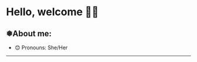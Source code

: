 # Hello, welcome 👋🏾

## ❅About me:

- 😊 Pronouns: She/Her


---

<!-- ## ❅Skills:
- 🌱 Current: Studying at AltSchool Africa [School of Software Engineering](https://altschoolafrica.com/schools/engineering) Class of 2022.
- 🌱 I’m currently learning JavaScript, and Reactjs.
- 😊 I’m open to working on open source projects, hackathons, internships, and entry-level opportunities.
- 💼 Job interests:  Front-End Engineer.
- 📫 You can contact me by emailing me at elizabeth.o.agwa@gmail.com.
<!-- <!-- ###### Languages:

<!-- ![C](https://img.shields.io/badge/c-%2300599C.svg?style=for-the-badge&logo=c&logoColor=white) ![Python](https://img.shields.io/badge/python-3670A0?style=for-the-badge&logo=python&logoColor=ffdd54) ![JavaScript](https://img.shields.io/badge/javascript-%23323330.svg?style=for-the-badge&logo=javascript&logoColor=%23F7DF1E) -->

<!-- ###### Database:

![MySQL](https://img.shields.io/badge/mysql-%2300f.svg?style=for-the-badge&logo=mysql&logoColor=white) ![PostgreSQL](https://img.shields.io/badge/PostgreSQL-316192?style=for-the-badge&logo=postgresql&logoColor=white) -->

<!-- ## ❅GitHub Stats --> 

<!-- ![](https://github-readme-stats.vercel.app/api?&username=Agw-a&repo=Agw-a&theme=highcontrast&show_icons=true&count_private=true)<br/>

[![GitHub Streak](https://streak-stats.demolab.com/?user=Agw-a&theme=highcontrast)](https://git.io/streak-stats)<br/> -->




<!-- ![](https://github-readme-stats.vercel.app/api/top-langs/?username=Agw-a&langs_count=20&layout=compact&theme=vision-friendly-dark)

--- -->




<!-- 
[![Agw-a's github activity graph](https://github-readme-activity-graph.cyclic.app/graph?username=Agw-a&bg_color=000000&color=ffff00&line=24292e&point=24292e&area=true&hide_border=true)](https://github.com/ashutosh00710/github-readme-activity-graph) -->

<!-- <br>

### ❅My Trophies <!--My Trophies-->

<!-- [![trophy](https://github-profile-trophy.vercel.app/?username=Agw-a&theme=tokyonight&no-bg=false&no-frame=false&count_private=true)](https://github.com/Agw-a/Agw-a) --> 

<!-- 




<!-- [![](https://visitcount.itsvg.in/api?id=Agw-a&icon=0&color=0)](https://visitcount.itsvg.in) --> 


